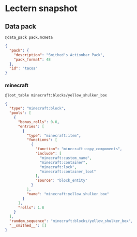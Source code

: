 # Lectern snapshot

## Data pack

`@data_pack pack.mcmeta`

```json
{
  "pack": {
    "description": "Smithed's Actionbar Pack",
    "pack_format": 48
  },
  "id": "tacos"
}
```

### minecraft

`@loot_table minecraft:blocks/yellow_shulker_box`

```json
{
  "type": "minecraft:block",
  "pools": [
    {
      "bonus_rolls": 0.0,
      "entries": [
        {
          "type": "minecraft:item",
          "functions": [
            {
              "function": "minecraft:copy_components",
              "include": [
                "minecraft:custom_name",
                "minecraft:container",
                "minecraft:lock",
                "minecraft:container_loot"
              ],
              "source": "block_entity"
            }
          ],
          "name": "minecraft:yellow_shulker_box"
        }
      ],
      "rolls": 1.0
    }
  ],
  "random_sequence": "minecraft:blocks/yellow_shulker_box",
  "__smithed__": []
}
```
